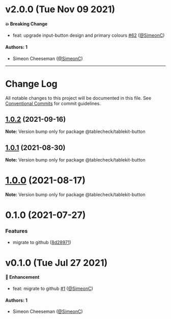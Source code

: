 # v2.0.0 (Tue Nov 09 2021)

#### 💥 Breaking Change

- feat: upgrade input-button design and primary colours [#62](https://github.com/tablecheck/tablekit/pull/62) ([@SimeonC](https://github.com/SimeonC))

#### Authors: 1

- Simeon Cheeseman ([@SimeonC](https://github.com/SimeonC))

---

# Change Log

All notable changes to this project will be documented in this file.
See [Conventional Commits](https://conventionalcommits.org) for commit guidelines.

## [1.0.2](https://github.com/tablecheck/tablekit/compare/@tablecheck/tablekit-button@1.0.1...@tablecheck/tablekit-button@1.0.2) (2021-09-16)

**Note:** Version bump only for package @tablecheck/tablekit-button





## [1.0.1](https://github.com/tablecheck/tablekit/compare/@tablecheck/tablekit-button@1.0.0...@tablecheck/tablekit-button@1.0.1) (2021-08-30)

**Note:** Version bump only for package @tablecheck/tablekit-button





# [1.0.0](https://github.com/tablecheck/tablekit/compare/@tablecheck/tablekit-button@0.1.0...@tablecheck/tablekit-button@1.0.0) (2021-08-17)

**Note:** Version bump only for package @tablecheck/tablekit-button





# 0.1.0 (2021-07-27)


### Features

* migrate to github ([8d28971](https://github.com/tablecheck/tablekit/commit/8d28971175010fcb2a3cd9c48a749e7af1bdc9f9))





# v0.1.0 (Tue Jul 27 2021)

#### 🚀 Enhancement

- feat: migrate to github [#1](https://github.com/tablecheck/tablekit/pull/1) ([@SimeonC](https://github.com/SimeonC))

#### Authors: 1

- Simeon Cheeseman ([@SimeonC](https://github.com/SimeonC))
